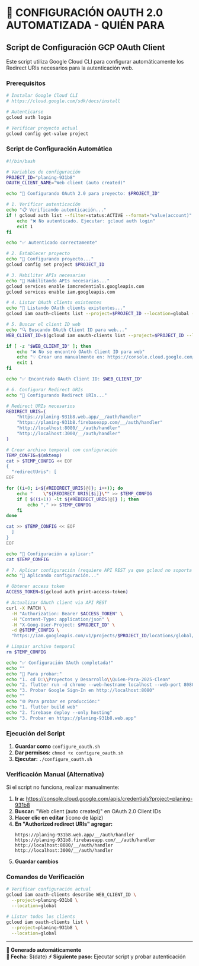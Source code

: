 # 🔧 CONFIGURACIÓN OAUTH 2.0 AUTOMATIZADA - QUIÉN PARA

## Script de Configuración GCP OAuth Client

Este script utiliza Google Cloud CLI para configurar automáticamente los Redirect URIs necesarios para la autenticación web.

### Prerequisitos
```bash
# Instalar Google Cloud CLI
# https://cloud.google.com/sdk/docs/install

# Autenticarse
gcloud auth login

# Verificar proyecto actual
gcloud config get-value project
```

### Script de Configuración Automática

```bash
#!/bin/bash

# Variables de configuración
PROJECT_ID="planing-931b8"
OAUTH_CLIENT_NAME="Web client (auto created)"

echo "🔧 Configurando OAuth 2.0 para proyecto: $PROJECT_ID"

# 1. Verificar autenticación
echo "📋 Verificando autenticación..."
if ! gcloud auth list --filter=status:ACTIVE --format="value(account)" &>/dev/null; then
    echo "❌ No autenticado. Ejecutar: gcloud auth login"
    exit 1
fi

echo "✅ Autenticado correctamente"

# 2. Establecer proyecto
echo "🎯 Configurando proyecto..."
gcloud config set project $PROJECT_ID

# 3. Habilitar APIs necesarias
echo "🔌 Habilitando APIs necesarias..."
gcloud services enable iamcredentials.googleapis.com
gcloud services enable iam.googleapis.com

# 4. Listar OAuth clients existentes
echo "📝 Listando OAuth clients existentes..."
gcloud iam oauth-clients list --project=$PROJECT_ID --location=global --format="table(name,displayName)"

# 5. Buscar el client ID web
echo "🔍 Buscando OAuth Client ID para web..."
WEB_CLIENT_ID=$(gcloud iam oauth-clients list --project=$PROJECT_ID --location=global --filter="displayName:'Web client*'" --format="value(name.basename())")

if [ -z "$WEB_CLIENT_ID" ]; then
    echo "❌ No se encontró OAuth Client ID para web"
    echo "💡 Crear uno manualmente en: https://console.cloud.google.com/apis/credentials?project=$PROJECT_ID"
    exit 1
fi

echo "✅ Encontrado OAuth Client ID: $WEB_CLIENT_ID"

# 6. Configurar Redirect URIs
echo "🔗 Configurando Redirect URIs..."

# Redirect URIs necesarios
REDIRECT_URIS=(
    "https://planing-931b8.web.app/__/auth/handler"
    "https://planing-931b8.firebaseapp.com/__/auth/handler"
    "http://localhost:8080/__/auth/handler"
    "http://localhost:3000/__/auth/handler"
)

# Crear archivo temporal con configuración
TEMP_CONFIG=$(mktemp)
cat > $TEMP_CONFIG << EOF
{
  "redirectUris": [
EOF

for ((i=0; i<${#REDIRECT_URIS[@]}; i++)); do
    echo "    \"${REDIRECT_URIS[$i]}\"" >> $TEMP_CONFIG
    if [ $((i+1)) -lt ${#REDIRECT_URIS[@]} ]; then
        echo "," >> $TEMP_CONFIG
    fi
done

cat >> $TEMP_CONFIG << EOF
  ]
}
EOF

echo "📄 Configuración a aplicar:"
cat $TEMP_CONFIG

# 7. Aplicar configuración (requiere API REST ya que gcloud no soporta update directo)
echo "🚀 Aplicando configuración..."

# Obtener access token
ACCESS_TOKEN=$(gcloud auth print-access-token)

# Actualizar OAuth client via API REST
curl -X PATCH \
  -H "Authorization: Bearer $ACCESS_TOKEN" \
  -H "Content-Type: application/json" \
  -H "X-Goog-User-Project: $PROJECT_ID" \
  -d @$TEMP_CONFIG \
  "https://iam.googleapis.com/v1/projects/$PROJECT_ID/locations/global/oauthClients/$WEB_CLIENT_ID"

# Limpiar archivo temporal
rm $TEMP_CONFIG

echo "✅ Configuración OAuth completada!"
echo ""
echo "🧪 Para probar:"
echo "1. cd D:\\Proyectos y Desarrollo\\Quien-Para-2025-Clean"
echo "2. flutter run -d chrome --web-hostname localhost --web-port 8080"
echo "3. Probar Google Sign-In en http://localhost:8080"
echo ""
echo "🌐 Para probar en producción:"
echo "1. flutter build web"
echo "2. firebase deploy --only hosting"
echo "3. Probar en https://planing-931b8.web.app"
```

### Ejecución del Script

1. **Guardar como** `configure_oauth.sh`
2. **Dar permisos:** `chmod +x configure_oauth.sh`
3. **Ejecutar:** `./configure_oauth.sh`

### Verificación Manual (Alternativa)

Si el script no funciona, realizar manualmente:

1. **Ir a:** https://console.cloud.google.com/apis/credentials?project=planing-931b8
2. **Buscar:** "Web client (auto created)" en OAuth 2.0 Client IDs
3. **Hacer clic en editar** (ícono de lápiz)
4. **En "Authorized redirect URIs" agregar:**
   ```
   https://planing-931b8.web.app/__/auth/handler
   https://planing-931b8.firebaseapp.com/__/auth/handler
   http://localhost:8080/__/auth/handler
   http://localhost:3000/__/auth/handler
   ```
5. **Guardar cambios**

### Comandos de Verificación

```bash
# Verificar configuración actual
gcloud iam oauth-clients describe WEB_CLIENT_ID \
  --project=planing-931b8 \
  --location=global

# Listar todos los clients
gcloud iam oauth-clients list \
  --project=planing-931b8 \
  --location=global
```

---
**🤖 Generado automáticamente**  
**📅 Fecha:** $(date)
**⚡ Siguiente paso:** Ejecutar script y probar autenticación
